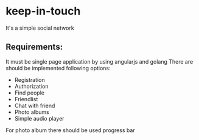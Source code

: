 # keep-in-touch
It's a simple social network


Requirements:
-------------

It must be single page application by using angularjs and golang
There are should be implemented following options:
* Registration
* Authorization
* Find people
* Friendlist
* Chat with friend
* Photo albums
* Simple audio player


For photo album there should be used progress bar
